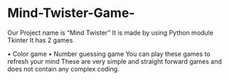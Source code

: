 # Mind-Twister-Game-
Our Project name is “Mind Twister” 
It is made by using Python module Tkinter
It has 2 games

•	Color game
•	Number guessing game
You can play these games to refresh your mind
These are very simple and straight forward games and does not contain any complex coding.
